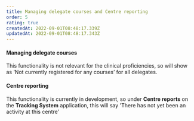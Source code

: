 ```yaml
---
title: Managing delegate courses and Centre reporting
order: 5
rating: true
createdAt: 2022-09-01T08:48:17.339Z
updatedAt: 2022-09-01T08:48:17.343Z
---
```

#### Managing delegate courses

This functionality is not relevant for the clinical proficiencies, so will show as ‘Not currently registered for any courses’ for all delegates.

#### Centre reporting

This functionality is currently in development, so under **Centre reports** on the **Tracking System** application, this will say 'There has not yet been an activity at this centre’
